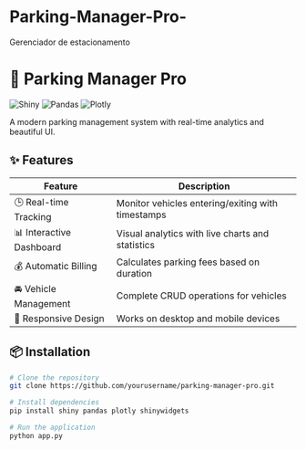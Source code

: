 # Parking-Manager-Pro-
Gerenciador de estacionamento 
# 🚗 Parking Manager Pro

![Shiny](https://img.shields.io/badge/Shiny-Python-blue)
![Pandas](https://img.shields.io/badge/Pandas-Data%20Analysis-green)
![Plotly](https://img.shields.io/badge/Plotly-Visualization-orange)

A modern parking management system with real-time analytics and beautiful UI.

## ✨ Features

| Feature               | Description                                                                 |
|-----------------------|-----------------------------------------------------------------------------|
| 🕒 Real-time Tracking | Monitor vehicles entering/exiting with timestamps                           |
| 📊 Interactive Dashboard | Visual analytics with live charts and statistics                          |
| 💰 Automatic Billing  | Calculates parking fees based on duration                                   |
| 🚘 Vehicle Management | Complete CRUD operations for vehicles                                       |
| 📱 Responsive Design  | Works on desktop and mobile devices                                         |

## 📦 Installation

```bash
# Clone the repository
git clone https://github.com/yourusername/parking-manager-pro.git

# Install dependencies
pip install shiny pandas plotly shinywidgets

# Run the application
python app.py

